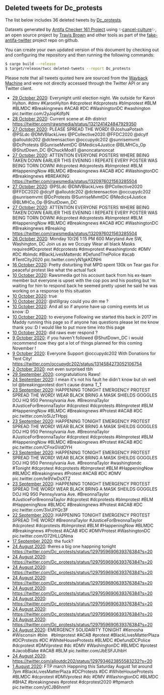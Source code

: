 ## Deleted tweets for Dc_protests

The list below includes 36 deleted tweets by
[Dc_protests](https://twitter.com/Dc_protests).



Datasets generated by [Antifa Checker 161 Project](https://twitter.com/antifacheck161) using ✨[cancel-culture](https://github.com/travisbrown/cancel-culture)✨, an open source project by 
[Travis Brown](https://twitter.com/travisbrown) and other tools as part of the 
[fake-antifa-twitter](https://github.com/antifacheck161/fake-antifa-twitter) project repo on github.

You can create your own updated version of this document by checking out and configuring the
repository and then running the following commands:

```bash
$ cargo build --release
$ target/release/twcc deleted-tweets --report Dc_protests
```

Please note that all tweets quoted here are sourced from the
[Wayback Machine](https://web.archive.org) and were not directly accessed through the Twitter API or
any Twitter client.

* [29 October 2020](https://web.archive.org/web/20201029224944/https://twitter.com/Dc_protests/status/1321947315867975682): Everynight until election night.  We outside for Karon Hylton.   #dmv   #KaronHylton   #dcprotest   #dcprotests   #blmprotest   #BLM   #BLMDC   #Breakingnews   #ACAB   #DC   #WashingtonDC   #washington  pic.twitter.com/2yJopKdfpN <!--1321947315867975682-->
* [28 October 2020](https://web.archive.org/web/20201028002846/https://twitter.com/Dc_protests/status/1321247425038876673): Current scene at 4th district https://twitter.com/rawsmedia/status/1321241424847929350 <!--1321247425038876673-->
* [27 October 2020](https://web.archive.org/web/20201027065729/https://twitter.com/Dc_protests/status/1320982792528896000): PLEASE SPREAD THE WORD!  @JoshuaPotash   @PSLdc   @DMVBlackLives   @PCollective2020   @FFDC2020   @dcylf   @alloutdc202   @dcteensaction   @occupydc202   @sunrisemvmt   @DcProtests   @SunriseMvmtDC   @Medics4Justice   @BLMHCo_Op   @ShutDown_DC   @ChuckModi1   @anoncatanoncat <!--1320982793728466945-->
* [27 October 2020](https://web.archive.org/web/20201027065729/https://twitter.com/Dc_protests/status/1320982792528896000): ATTENTION EVERYONE POSTERS WHERE BEING TAKEN DOWN EARLIER THIS EVENING I REPEATE EVERY POSTER WAS BEING TORN DOWN!    #dcprotest   #dcprotests   #blmprotest   #BLM   #HappeningNow   #BLMDC   #Breakingnews   #ACAB   #DC   #WashingtonDC   #Breakingnews   #BREAKING  https://twitter.com/rawsmedia/status/1320976021563285504 <!--1320982792528896000-->
* [27 October 2020](https://web.archive.org/web/20201027064908/https://twitter.com/Dc_protests/status/1320980538786762755): @PSLdc   @DMVBlackLives   @PCollective2020   @FFDC2020   @dcylf   @alloutdc202   @dcteensaction   @occupydc202   @sunrisemvmt   @DcProtests   @SunriseMvmtDC   @Medics4Justice   @BLMHCo_Op   @ShutDown_DC <!--1320980538786762755-->
* [27 October 2020](https://web.archive.org/web/20201027064908/https://twitter.com/Dc_protests/status/1320980538786762755): ATTENTION EVERYONE POSTERS WHERE BEING TAKEN DOWN EARLIER THIS EVENING I REPEATE EVERY POSTER WAS BEING TORN DOWN!    #dcprotest   #dcprotests   #blmprotest   #BLM   #HappeningNow   #BLMDC   #Breakingnews   #ACAB   #DC   #WashingtonDC   #Breakingnews   #Breaking  https://twitter.com/rawsmedia/status/1320976021563285504 <!--1320980537654366208-->
* [26 October 2020](https://web.archive.org/web/20201027031233/https://twitter.com/Dc_protests/status/1320709191640797186): Monday 10/26 1:15 PM 600 Maryland Ave SW, Washington, DC  Join us as we Occupy  Wear all black  Masks required#Dcprotest  #dcprotests   #dmvprotest    #washingtondc   #DMV   #DC   #blmdc    #BlackLivesMatterdc   #DefundThePolice   #acab   #TentCity2020  pic.twitter.com/yN1gkKDNHi <!--1320709191640797186-->
* [16 October 2020](https://web.archive.org/web/20201016044200/https://twitter.com/Dc_protests/status/1316962550517501952): Pretty disturbing that MPD spent 130k on Tear gas For peaceful protest like what the actual fuck <!--1316962550517501952-->
* [10 October 2020](https://web.archive.org/web/20201010071624/https://twitter.com/Dc_protests/status/1314824248641413125): Rawsmedia got his account back from his ex-team member but everyone is upset with the cop pos and his posting but 'm waiting for him to respond back he seemed pretty upset he said he was working on a response to this situation <!--1314824248641413125-->
* [10 October 2020](https://web.archive.org/web/20201010070238/https://twitter.com/Dc_protests/status/1314822051807494144): true <!--1314822051807494144-->
* [10 October 2020](https://web.archive.org/web/20201010032056/https://twitter.com/Dc_protests/status/1314767353788366849): @stillgray  could you dm me ? <!--1314767353788366849-->
* [10 October 2020](https://web.archive.org/web/20201010031000/https://twitter.com/Dc_protests/status/1314764841480056833): And all so if anyone have up coming events let us know :D <!--1314764841480056833-->
* [10 October 2020](https://web.archive.org/web/20201010030217/https://twitter.com/Dc_protests/status/1314762947042988034): to everyone Following we started this back in 2017 im Maddy running this page so if anyone has questions please let me know thank you :D I would like to put more time into this page <!--1314762947042988034-->
* [10 October 2020](https://web.archive.org/web/20201010014310/https://twitter.com/Dc_protests/status/1314742626202025985): did raws ever respond ? <!--1314742626202025985-->
* [ 9 October 2020](https://web.archive.org/web/20201009215723/https://twitter.com/Dc_protests/status/1314686344833179649): if you haven't followed  @ShutDown_DC  i would recommend now they got a lot of things planned for this coming November ! <!--1314686344833179649-->
* [ 9 October 2020](https://web.archive.org/web/20201009214746/https://twitter.com/Dc_protests/status/1314683920424804352): Everyone Support  @occupydc202  With Donations for Tent City! https://twitter.com/occupydc202/status/1314584273052106754 <!--1314683920424804352-->
* [ 2 October 2020](https://web.archive.org/web/20201002234040/https://twitter.com/Dc_protests/status/1311897684035489792): not even surprised tbh <!--1311897684035489792-->
* [29 September 2020](https://web.archive.org/web/20200929194947/https://twitter.com/Dc_protests/status/1310846628224524288): congratulations Raws! <!--1310846628224524288-->
* [24 September 2020](https://web.archive.org/web/20200924105743/https://twitter.com/Dc_protests/status/1309040318151524352): I mean it's not his fault he didn't know but oh well lol  @breakingprotest  don't cause drama T_T <!--1309040318151524352-->
* [23 September 2020](https://web.archive.org/web/20200924035103/https://twitter.com/Dc_protests/status/1308875895831252994): HAPPENING TONIGHT EMERGENCY PROTEST SPREAD THE WORD! WEAR BLACK BRING A MASK SHIELDS GOGGLES DOJ HQ 950 Pennsylvania Ave.    #BreonnaTaylor   #JusticeForBreonnaTaylor   #dcprotest   #dcprotests   #blmprotest   #BLM   #HappeningNow   #BLMDC   #Breakingnews   #Protest   #ACAB   #DC  pic.twitter.com/oSlJzTHppj <!--1308875895831252994-->
* [23 September 2020](https://web.archive.org/web/20200924004013/https://twitter.com/Dc_protests/status/1308875818525917184): HAPPENING TONIGHT EMERGENCY PROTEST SPREAD THE WORD! WEAR BLACK BRING A MASK SHEILDS GOGGLES DOJ HQ 950 Pennsylvania Ave.    #BreonnaTaylor   #JusticeForBreonnaTaylor   #dcprotest   #dcprotests   #blmprotest   #BLM   #HappeningNow   #BLMDC   #Breakingnews   #Protest   #ACAB   #DC  pic.twitter.com/CFnxGVdOYH <!--1308875818525917184-->
* [23 September 2020](https://web.archive.org/web/20200923235054/https://twitter.com/Dc_protests/status/1308875663189970945): HAPPENING TONIGHT EMERGENCY PROTEST SPREAD THE WORD! WEAR BLACK BRING A MASK SHEILDS GOGGLES DOJ HQ 950 Pennsylvania Ave.    #BreonnaTaylor   #washingtondc   #Tonight   #dcprotest   #dcprotests   #blmprotest   #BLM   #HappeningNow   #BLMDC   #Breakingnews   #Protest   #ACAB   #DC   #DMV  pic.twitter.com/Ie9VwDsXTZ <!--1308875663189970945-->
* [23 September 2020](https://web.archive.org/web/20200924040715/https://twitter.com/Dc_protests/status/1308833944692035585): HAPPENING TONIGHT EMERGENCY PROTEST SPREAD THE WORD! WEAR BLACK BRING A MASK SHEILDS GOGGLES DOJ HQ 950 Pennsylvania Ave.    #BreonnaTaylor   #JusticeForBreonnaTaylor   #dcprotest   #dcprotests   #blmprotest   #BLM   #HappeningNow   #BLMDC   #Breakingnews   #Protest   #ACAB   #DC  pic.twitter.com/3ixUIYQc3F <!--1308833944692035585-->
* [22 September 2020](https://web.archive.org/web/20200923010112/https://twitter.com/Dc_protests/status/1308492285571670016): HAPPENING TONIGHT EMERGENCY PROTEST SPREAD THE WORD!    #BreonnaTaylor   #JusticeForBreonnaTaylor   #dcprotest   #dcprotests   #blmprotest   #BLM   #HappeningNow   #BLMDC   #Breakingnews   #Protest   #ACAB   #DC   #DMVProtest   #WashingtonDC  pic.twitter.com/O72HLLQNma <!--1308492285571670016-->
* [17 September 2020](https://web.archive.org/web/20200917002345/https://twitter.com/Dc_protests/status/1306388165922611200): the fuck? <!--1306388165922611200-->
* [24 August 2020](https://web.archive.org/web/20200824200709/https://twitter.com/Dc_protests/status/1297988723372695553): theres a big one happning tonight https://twitter.com/Dc_protests/status/1297959690639376384?s=20 <!--1297988723372695553-->
* [24 August 2020](https://web.archive.org/web/20200824194540/https://twitter.com/Dc_protests/status/1297983177282256896): https://twitter.com/Dc_protests/status/1297959690639376384?s=20 <!--1297983177282256896-->
* [24 August 2020](https://web.archive.org/web/20200824194446/https://twitter.com/Dc_protests/status/1297983032255807488): https://twitter.com/Dc_protests/status/1297959690639376384?s=20 <!--1297983032255807488-->
* [24 August 2020](https://web.archive.org/web/20200824194412/https://twitter.com/Dc_protests/status/1297982993387200513): https://twitter.com/Dc_protests/status/1297959690639376384?s=20 <!--1297982993387200513-->
* [24 August 2020](https://web.archive.org/web/20200824182622/https://twitter.com/Dc_protests/status/1297963216614707201): https://twitter.com/Dc_protests/status/1297959690639376384?s=20 <!--1297963216614707201-->
* [24 August 2020](https://web.archive.org/web/20200824182340/https://twitter.com/Dc_protests/status/1297962643303665665): https://twitter.com/Dc_protests/status/1297959690639376384?s=20 <!--1297962643303665665-->
* [24 August 2020](https://web.archive.org/web/20200824181336/https://twitter.com/Dc_protests/status/1297960169847103488): https://twitter.com/Dc_protests/status/1297959690639376384?s=20 <!--1297960169847103488-->
* [24 August 2020](https://web.archive.org/web/20200824181418/https://twitter.com/Dc_protests/status/1297960134573019136): https://twitter.com/Dc_protests/status/1297959690639376384?s=20 <!--1297960134573019136-->
* [24 August 2020](https://web.archive.org/web/20200824181205/https://twitter.com/Dc_protests/status/1297959690639376384): EMERGENCY SOLIDARITY TONIGHT   #Kenosha   #Wisconsin   #blm   #blmprotest   #ACAB   #protest    #BlackLivesMatterPlaza   #DCProtests   #DC   #WhiteHouseProtests   #BLMDC   #DefundDCPolice   #dcprotest   #DMVprotest   #dc   #DMV   #WashingtonDC   #BLMDC   #protest   #JacobBlake   #ACAB   #BLM  pic.twitter.com/JbESFJUhbH <!--1297959690639376384-->
* [24 August 2020](https://web.archive.org/web/20200824180352/https://twitter.com/Dc_protests/status/1297957771866931200): https://twitter.com/alloutdc202/status/1297934623855583232?s=20 <!--1297957771866931200-->
* [ 1 August 2020](https://web.archive.org/web/20200801074719/https://twitter.com/Dc_protests/status/1289467663048036353): FTP march Happning this Saturday August 1st around 7pm  #BlackLivesMatterPlaza   #DCProtests   #DC   #WhiteHouseProtests   #BLMDC   #dcprotest   #DMVprotest   #dc   #DMV   #WashingtonDC   #BLMDC   #BHAZ    #breakingnews   #protest   #dcprotest2020   #ftpmarch  pic.twitter.com/ytCJB6hnmY <!--1289467663048036353-->
